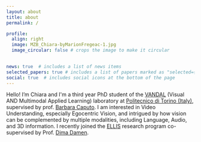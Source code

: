 ```yaml
---
layout: about
title: about
permalink: /

profile:
  align: right
  image: MZB_Chiara-byMarionFregeac-1.jpg
  image_circular: false # crops the image to make it circular
  

news: true  # includes a list of news items
selected_papers: true # includes a list of papers marked as "selected={true}"
social: true  # includes social icons at the bottom of the page
---
```


Hello! I’m Chiara and I'm a third year PhD student of the [VANDAL](http://vandal.polito.it/) (Visual AND Multimodal Applied Learning) laboratory at [Politecnico di Torino (Italy)](https://www.polito.it/), supervised by prof. [Barbara Caputo](https://www.polito.it/en/staff?p=barbara.caputo). I am interested in Video Understanding, especially Egocentric Vision, and intrigued by how vision can be complemented by multiple modalities, including Language, Audio, and 3D information. I recently joined the [ELLIS](https://ellis.eu/programs) research program co-supervised by Prof. [Dima Damen](http://people.cs.bris.ac.uk/~damen//).
